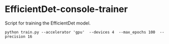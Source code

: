 # EfficientDet-console-trainer

Script for training the EfficientDet model.

```
python train.py --accelerator 'gpu'  --devices 4  --max_epochs 100  --precision 16
```
